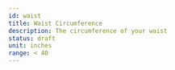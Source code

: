 ```yaml
---
id: waist
title: Waist Circumference
description: The circumference of your waist
status: draft
unit: inches
range: < 40
---
```

